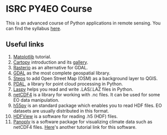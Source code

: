 # ISRC PY4EO Course
 This is an advanced course of Python applications in remote sensing.
 You can find the syllabus [here](https://earthobserv.com/fa/archives/307).

## Useful links
1. [Matplotlib](https://github.com/rougier/matplotlib-tutorial) tutorial.
2. [Cartopy](https://scitools.org.uk/cartopy/docs/latest/) introduction and its [gallery](https://scitools.org.uk/cartopy/docs/latest/gallery/index.html).
3. [Rasterio](https://rasterio.readthedocs.io/en/latest/) as an alternative for GDAL.
4. [GDAL](https://gdal.org/) as the most complete geospatial library.
5. [Steps](https://www.xyht.com/spatial-itgis/using-openstreetmap-basemaps-qgis-3-0/) to add Open Street Map (OSM) as a background layer to QGIS.
6. [PDAL](http://pdal.io/index.html), a library for point cloud processing in Python.
7. [Laspy](https://laspy.readthedocs.io/en/latest/index.html) helps you read and write .LAS/.LAZ files in Python.
8. [netCDF4](https://unidata.github.io/netcdf4-python/#introduction) is a library for working with .nc files. It can be used for some EO data manipulation.
9. [h55py](https://www.h5py.org/) is an standard package which enables you to read HDF files. EO datasets are usually distributed in this format.
10. [HDFView](https://www.hdfgroup.org/downloads/hdfview/) is a software for reading .h5 (HDF) files.
11. [Panoply](https://www.giss.nasa.gov/tools/panoply/) is a software package for visualizing climate data such as netCDF4 files. [Here](https://training.galaxyproject.org/training-material/topics/climate/tutorials/panoply/tutorial.html)'s another tutorial link for this software.

